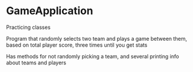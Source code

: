 # GameApplication
Practicing classes

Program that randomly selects two team and plays a game between them, based on total player score, three times until you get stats


Has methods for not randomly picking a team, and several printing info about teams and players
